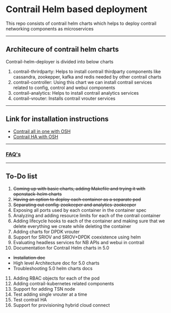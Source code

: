 # Contrail Helm based deployment

This repo consists of contrail helm charts which helps to deploy contrail networking components as microservices

___

## Architecure of contrail helm charts

Contrail-helm-deployer is divided into below charts 


1. contrail-thrirdparty: Helps to install contrail thirdparty components like cassandra, zookepper, kafka and redis needed by other contrail charts
2. contrail-controller: Using this chart we can install contrail services related to config, control and webui components
3. contrail-analytics: Helps to install contrail analytics services
4. contrail-vrouter: Installs contrail vrouter services

___

## Link for installation instructions
* [Contrail all in one with OSH](doc/contrail-osh-aio-install.md)
* [Contrail HA with OSH](doc/contrail-osh-multinode-install.md)

___

### [FAQ's](doc/faq.md)

___

## To-Do list

1. ~~Coming up with basic charts, adding Makefile and trying it with openstack-helm charts~~
2. ~~Having an option to deploy each container as a separate pod~~
3. ~~Separating out config-zookeeper and analytics-zookeeper~~
4. Exposing all ports used by each container in the container spec
5. Analyzing and adding resource limits for each of the contrail container
6. Adding lifecycle hooks to each of the container and making sure that we delete everything we create while deleting the container
7. Adding charts for DPDK vrouter
8. Support for SRIOV and SRIOV+DPDK coexistence using helm
9. Evaluating headless services for NB APIs and webui in contrail
10. Documentation for Contrail Helm charts in 5.0
  * ~~Installation doc~~
  * High level Architecture doc for 5.0 charts
  * Troubleshooting 5.0 helm charts docs
11. Adding RBAC objects for each of the pod
12. Adding contrail-kubernetes related components
13. Support for adding TSN node
14. Test adding single vrouter at a time
15. Test contrail HA
17. Support for provisioning hybrid cloud connect
